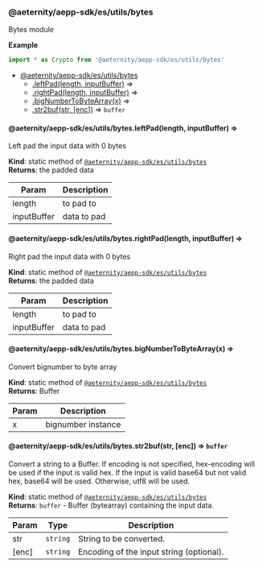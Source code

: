 <a id="module_@aeternity/aepp-sdk/es/utils/bytes"></a>

### @aeternity/aepp-sdk/es/utils/bytes
Bytes module

**Example**  
```js
import * as Crypto from '@aeternity/aepp-sdk/es/utils/bytes'
```

* [@aeternity/aepp-sdk/es/utils/bytes](#module_@aeternity/aepp-sdk/es/utils/bytes)
    * [.leftPad(length, inputBuffer)](#module_@aeternity/aepp-sdk/es/utils/bytes.leftPad) ⇒
    * [.rightPad(length, inputBuffer)](#module_@aeternity/aepp-sdk/es/utils/bytes.rightPad) ⇒
    * [.bigNumberToByteArray(x)](#module_@aeternity/aepp-sdk/es/utils/bytes.bigNumberToByteArray) ⇒
    * [.str2buf(str, [enc])](#module_@aeternity/aepp-sdk/es/utils/bytes.str2buf) ⇒ `buffer`

<a id="module_@aeternity/aepp-sdk/es/utils/bytes.leftPad"></a>

#### @aeternity/aepp-sdk/es/utils/bytes.leftPad(length, inputBuffer) ⇒
Left pad the input data with 0 bytes

**Kind**: static method of [`@aeternity/aepp-sdk/es/utils/bytes`](#module_@aeternity/aepp-sdk/es/utils/bytes)  
**Returns**: the padded data  

| Param | Description |
| --- | --- |
| length | to pad to |
| inputBuffer | data to pad |

<a id="module_@aeternity/aepp-sdk/es/utils/bytes.rightPad"></a>

#### @aeternity/aepp-sdk/es/utils/bytes.rightPad(length, inputBuffer) ⇒
Right pad the input data with 0 bytes

**Kind**: static method of [`@aeternity/aepp-sdk/es/utils/bytes`](#module_@aeternity/aepp-sdk/es/utils/bytes)  
**Returns**: the padded data  

| Param | Description |
| --- | --- |
| length | to pad to |
| inputBuffer | data to pad |

<a id="module_@aeternity/aepp-sdk/es/utils/bytes.bigNumberToByteArray"></a>

#### @aeternity/aepp-sdk/es/utils/bytes.bigNumberToByteArray(x) ⇒
Convert bignumber to byte array

**Kind**: static method of [`@aeternity/aepp-sdk/es/utils/bytes`](#module_@aeternity/aepp-sdk/es/utils/bytes)  
**Returns**: Buffer  

| Param | Description |
| --- | --- |
| x | bignumber instance |

<a id="module_@aeternity/aepp-sdk/es/utils/bytes.str2buf"></a>

#### @aeternity/aepp-sdk/es/utils/bytes.str2buf(str, [enc]) ⇒ `buffer`
Convert a string to a Buffer.  If encoding is not specified, hex-encoding
will be used if the input is valid hex.  If the input is valid base64 but
not valid hex, base64 will be used.  Otherwise, utf8 will be used.

**Kind**: static method of [`@aeternity/aepp-sdk/es/utils/bytes`](#module_@aeternity/aepp-sdk/es/utils/bytes)  
**Returns**: `buffer` - Buffer (bytearray) containing the input data.  

| Param | Type | Description |
| --- | --- | --- |
| str | `string` | String to be converted. |
| [enc] | `string` | Encoding of the input string (optional). |

